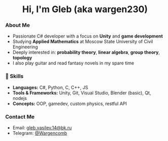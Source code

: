<h1 align="center">Hi, I'm Gleb (aka wargen230) </h1>

### About Me
- Passionate C# developer with a focus on **Unity** and **game development**
- Studying **Applied Mathematics** at Moscow State University of Civil Engineering
- Deeply interested in: **probability theory**, **linear algebra**, **group theory**, **topology**
- I also play guitar and read fantasy novels in my spare time

### 💼 Skills
- **Languages:** C#, Python, С, C++, JS
- **Tools & Frameworks:** Unity, Git, Visual Studio, Blender (basic), Qt, nodejs
- **Concepts:** OOP, gamedev, custom physics, restful API

### Contact Me
- Email: gleb.vasilev.14@bk.ru
- Telegram: [@Wargencomb](https://t.me/Wargencomb)
